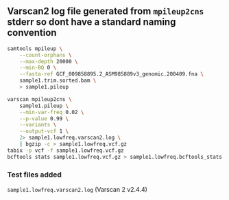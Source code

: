 
## Varscan2 log file generated from `mpileup2cns` stderr so dont have a standard naming convention

```bash
samtools mpileup \
    --count-orphans \
    --max-depth 20000 \
    --min-BQ 0 \
    --fasta-ref GCF_009858895.2_ASM985889v3_genomic.200409.fna \
    sample1.trim.sorted.bam \
    > sample1.pileup

varscan mpileup2cns \
    sample1.pileup \
    --min-var-freq 0.02 \
    --p-value 0.99 \
    --variants \
    --output-vcf 1 \
    2> sample1.lowfreq.varscan2.log \
    | bgzip -c > sample1.lowfreq.vcf.gz
tabix -p vcf -f sample1.lowfreq.vcf.gz
bcftools stats sample1.lowfreq.vcf.gz > sample1.lowfreq.bcftools_stats.txt
```

### Test files added

`sample1.lowfreq.varscan2.log` (Varscan 2 v2.4.4)

